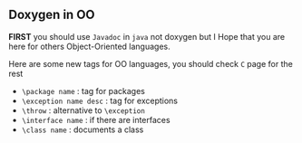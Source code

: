 ## Doxygen in OO

**FIRST** you should use ``Javadoc`` in `java`
not doxygen but I Hope that you are
here for others Object-Oriented languages.

Here are some new tags for OO languages,
you should check ``C`` page for the rest

* ``\package name`` : tag for packages
* ``\exception name desc`` : tag for exceptions
* ``\throw`` : alternative to `\exception`
* ``\interface name`` : if there are interfaces
* ``\class name`` : documents a class